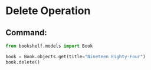 # Delete Operation

## Command:

```python
from bookshelf.models import Book

book = Book.objects.get(title="Nineteen Eighty-Four")
book.delete()
```

